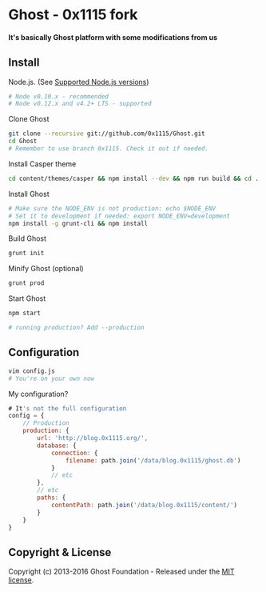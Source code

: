 # Ghost - 0x1115 fork
#### It's basically Ghost platform with some modifications from us

## Install

Node.js. (See [Supported Node.js versions](http://support.ghost.org/supported-node-versions/))

```bash
# Node v0.10.x - recommended
# Node v0.12.x and v4.2+ LTS - supported
```

Clone Ghost

```bash
git clone --recursive git://github.com/0x1115/Ghost.git
cd Ghost
# Remember to use branch 0x1115. Check it out if needed.
```

Install Casper theme

```bash
cd content/themes/casper && npm install --dev && npm run build && cd ../../../
```

Install Ghost

```bash
# Make sure the NODE_ENV is not production: echo $NODE_ENV
# Set it to development if needed: export NODE_ENV=development
npm install -g grunt-cli && npm install
```

Build Ghost

```bash
grunt init
```

Minify Ghost (optional)

```bash
grunt prod
```

Start Ghost

```bash
npm start

# running production? Add --production
```

## Configuration

```bash
vim config.js
# You're on your own now
```
My configuration?
```js
# It's not the full configuration
config = {
    // Production
    production: {
        url: 'http://blog.0x1115.org/',
        database: {
            connection: {
                filename: path.join('/data/blog.0x1115/ghost.db')
            }
            // etc
        },
        // etc
        paths: {
            contentPath: path.join('/data/blog.0x1115/content/')
        }
    }
}
```

## Copyright & License

Copyright (c) 2013-2016 Ghost Foundation - Released under the [MIT license](LICENSE).
